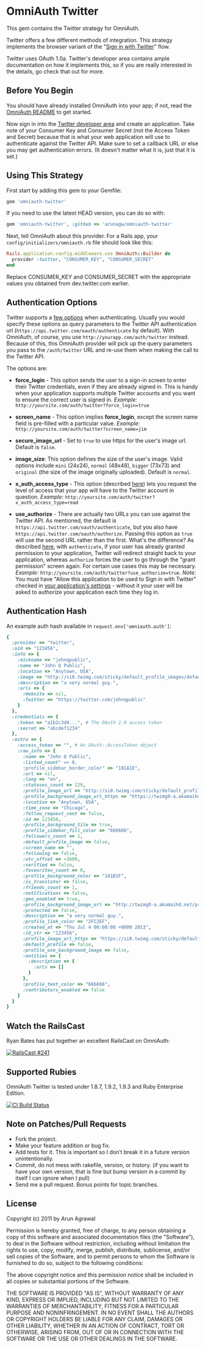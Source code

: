 # OmniAuth Twitter

This gem contains the Twitter strategy for OmniAuth.

Twitter offers a few different methods of integration. This strategy implements the browser variant of the "[Sign in with Twitter](https://dev.twitter.com/docs/auth/implementing-sign-twitter)" flow.

Twitter uses OAuth 1.0a. Twitter's developer area contains ample documentation on how it implements this, so if you are really interested in the details, go check that out for more.

## Before You Begin

You should have already installed OmniAuth into your app; if not, read the [OmniAuth README](https://github.com/intridea/omniauth) to get started.

Now sign in into the [Twitter developer area](http://dev.twitter.com) and create an application. Take note of your Consumer Key and Consumer Secret (not the Access Token and Secret) because that is what your web application will use to authenticate against the Twitter API. Make sure to set a callback URL or else you may get authentication errors. (It doesn't matter what it is, just that it is set.)

## Using This Strategy

First start by adding this gem to your Gemfile:

```ruby
gem 'omniauth-twitter'
```

If you need to use the latest HEAD version, you can do so with:

```ruby
gem 'omniauth-twitter', :github => 'arunagw/omniauth-twitter'
```

Next, tell OmniAuth about this provider. For a Rails app, your `config/initializers/omniauth.rb` file should look like this:

```ruby
Rails.application.config.middleware.use OmniAuth::Builder do
  provider :twitter, "CONSUMER_KEY", "CONSUMER_SECRET"
end
```

Replace CONSUMER_KEY and CONSUMER_SECRET with the appropriate values you obtained from dev.twitter.com earlier.

## Authentication Options

Twitter supports a [few options](https://dev.twitter.com/docs/api/1/get/oauth/authenticate) when authenticating. Usually you would specify these options as query parameters to the Twitter API authentication url (`https://api.twitter.com/oauth/authenticate` by default). With OmniAuth, of course, you use `http://yourapp.com/auth/twitter` instead. Because of this, this OmniAuth provider will pick up the query parameters you pass to the `/auth/twitter` URL and re-use them when making the call to the Twitter API.

The options are:

* **force_login** - This option sends the user to a sign-in screen to enter their Twitter credentials, even if they are already signed in. This is handy when your application supports multiple Twitter accounts and you want to ensure the correct user is signed in. *Example:* `http://yoursite.com/auth/twitter?force_login=true`

* **screen_name** - This option implies **force_login**, except the screen name field is pre-filled with a particular value. *Example:* `http://yoursite.com/auth/twitter?screen_name=jim`

* **secure_image_url** - Set to `true` to use https for the user's image url. Default is `false`.

* **image_size**: This option defines the size of the user's image. Valid options include `mini` (24x24), `normal` (48x48), `bigger` (73x73) and `original` (the size of the image originally uploaded). Default is `normal`.

* **x_auth_access_type** - This option (described [here](https://dev.twitter.com/docs/api/1/post/oauth/request_token)) lets you request the level of access that your app will have to the Twitter account in question. *Example:* `http://yoursite.com/auth/twitter?x_auth_access_type=read`

* **use_authorize** - There are actually two URLs you can use against the Twitter API. As mentioned, the default is `https://api.twitter.com/oauth/authenticate`, but you also have `https://api.twitter.com/oauth/authorize`. Passing this option as `true` will use the second URL rather than the first. What's the difference? As described [here](https://dev.twitter.com/docs/api/1/get/oauth/authenticate), with `authenticate`, if your user has already granted permission to your application, Twitter will redirect straight back to your application, whereas `authorize` forces the user to go through the "grant permission" screen again. For certain use cases this may be necessary. *Example:* `http://yoursite.com/auth/twitter?use_authorize=true`. *Note:* You must have "Allow this application to be used to Sign in with Twitter" checked in [your application's settings](https://dev.twitter.com/apps) - without it your user will be asked to authorize your application each time they log in.

## Authentication Hash
An example auth hash available in `request.env['omniauth.auth']`:

```ruby
{
  :provider => "twitter",
  :uid => "123456",
  :info => {
    :nickname => "johnqpublic",
    :name => "John Q Public",
    :location => "Anytown, USA",
    :image => "http://si0.twimg.com/sticky/default_profile_images/default_profile_2_normal.png",
    :description => "a very normal guy.",
    :urls => {
      :Website => nil,
      :Twitter => "https://twitter.com/johnqpublic"
    }
  },
  :credentials => {
    :token => "a1b2c3d4...", # The OAuth 2.0 access token
    :secret => "abcdef1234"
  },
  :extra => {
    :access_token => "", # An OAuth::AccessToken object
    :raw_info => {
      :name => "John Q Public",
      :listed_count" => 0,
      :profile_sidebar_border_color" => "181A1E",
      :url => nil,
      :lang => "en",
      :statuses_count => 129,
      :profile_image_url => "http://si0.twimg.com/sticky/default_profile_images/default_profile_2_normal.png",
      :profile_background_image_url_https => "https://twimg0-a.akamaihd.net/profile_background_images/229171796/pattern_036.gif",
      :location => "Anytown, USA",
      :time_zone => "Chicago",
      :follow_request_sent => false,
      :id => 123456,
      :profile_background_tile => true,
      :profile_sidebar_fill_color => "666666",
      :followers_count => 1,
      :default_profile_image => false,
      :screen_name => "",
      :following => false,
      :utc_offset => -3600,
      :verified => false,
      :favourites_count => 0,
      :profile_background_color => "1A1B1F",
      :is_translator => false,
      :friends_count => 1,
      :notifications => false,
      :geo_enabled => true,
      :profile_background_image_url => "http://twimg0-a.akamaihd.net/profile_background_images/229171796/pattern_036.gif",
      :protected => false,
      :description => "a very normal guy.",
      :profile_link_color => "2FC2EF",
      :created_at => "Thu Jul 4 00:00:00 +0000 2013",
      :id_str => "123456",
      :profile_image_url_https => "https://si0.twimg.com/sticky/default_profile_images/default_profile_2_normal.png",
      :default_profile => false,
      :profile_use_background_image => false,
      :entities => {
        :description => {
          :urls => []
        }
      },
      :profile_text_color => "666666",
      :contributors_enabled => false
    }
  }
}
```

## Watch the RailsCast

Ryan Bates has put together an excellent RailsCast on OmniAuth:

[![RailsCast #241](http://railscasts.com/static/episodes/stills/241-simple-omniauth-revised.png "RailsCast #241 - Simple OmniAuth (revised)")](http://railscasts.com/episodes/241-simple-omniauth-revised)

## Supported Rubies

OmniAuth Twitter is tested under 1.8.7, 1.9.2, 1.9.3 and Ruby Enterprise Edition.

[![CI Build
Status](https://secure.travis-ci.org/arunagw/omniauth-twitter.png)](http://travis-ci.org/arunagw/omniauth-twitter)

## Note on Patches/Pull Requests

- Fork the project.
- Make your feature addition or bug fix.
- Add tests for it. This is important so I don’t break it in a future version unintentionally.
- Commit, do not mess with rakefile, version, or history. (if you want to have your own version, that is fine but bump version in a commit by itself I can ignore when I pull)
- Send me a pull request. Bonus points for topic branches.

## License

Copyright (c) 2011 by Arun Agrawal

Permission is hereby granted, free of charge, to any person obtaining a copy of this software and associated documentation files (the "Software"), to deal in the Software without restriction, including without limitation the rights to use, copy, modify, merge, publish, distribute, sublicense, and/or sell copies of the Software, and to permit persons to whom the Software is furnished to do so, subject to the following conditions:

The above copyright notice and this permission notice shall be included in all copies or substantial portions of the Software.

THE SOFTWARE IS PROVIDED "AS IS", WITHOUT WARRANTY OF ANY KIND, EXPRESS OR IMPLIED, INCLUDING BUT NOT LIMITED TO THE WARRANTIES OF MERCHANTABILITY, FITNESS FOR A PARTICULAR PURPOSE AND NONINFRINGEMENT. IN NO EVENT SHALL THE AUTHORS OR COPYRIGHT HOLDERS BE LIABLE FOR ANY CLAIM, DAMAGES OR OTHER LIABILITY, WHETHER IN AN ACTION OF CONTRACT, TORT OR OTHERWISE, ARISING FROM, OUT OF OR IN CONNECTION WITH THE SOFTWARE OR THE USE OR OTHER DEALINGS IN THE SOFTWARE.
